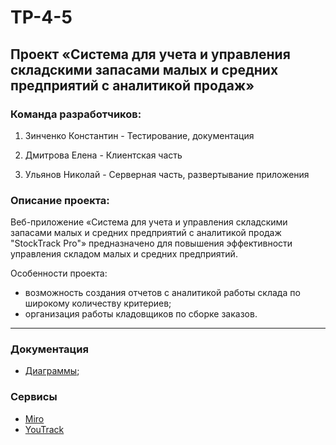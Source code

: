 # TP-4-5

## Проект «Система для учета и управления складскими запасами малых и средних предприятий с аналитикой продаж»

### Команда разработчиков:

1. Зинченко Константин - Тестирование, документация

2. Дмитрова Елена - Клиентская часть

3. Ульянов Николай -  Серверная часть, развертывание приложения

### Описание проекта:

Веб-приложение «Система для учета и управления складскими запасами малых и средних предприятий с аналитикой продаж "StockTrack Pro"» предназначено для повышения эффективности управления складом
малых и средних предприятий.

Особенности проекта:
- возможность создания отчетов с аналитикой работы склада по широкому количеству критериев;
- организация работы кладовщиков по сборке заказов.

----

### Документация
- [Диаграммы](https://github.com/Sumeruk/TP-4-5/tree/main/%D0%94%D0%B8%D0%B0%D0%B3%D1%80%D0%B0%D0%BC%D0%BC%D1%8B);

### Сервисы
- [Miro](https://miro.com/app/board/uXjVNsfyAZI=/?share_link_id=263686175546)
- [YouTrack](https://dreamteam34.youtrack.cloud)
